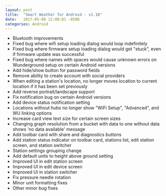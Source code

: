 ```yaml
---
layout: post
title:  "Smart Weather for Android - v1.10"
date:   2017-05-08 12:00:01 -0500
categories: Android
---
```


- Bluetooth improvements
- Fixed bug where wifi setup loading dialog would loop indefinitely
- Fixed bug where firmware setup loading dialog would get "stuck", even if firmware update was successful
- Fixed bug where names with spaces would cause unknown errors on Wunderground setup on certain Android versions
- Add hide/show button for password fields
- Remove ability to create account with social providers
- When editing a station's location, no longer moves location to current location if it has been set previously
- Add reverse portrait/landscape support 
- Fix notification bug on certain Android versions
- Add device status notification setting
- Locations without hubs no longer show "WiFi Setup", "Advanced", and WU linking options
- Increase card view text size for certain screen sizes
- Changing graph resolution from a bucket with data to one without data shows 'no data available' message
- Add toolbar card with share and diagnostics buttons
- Add station status indicator on toolbar card, stations list, edit station screen, and station switcher
- Station settings grouping change
- Add default units to height above ground setting
- Improved UI in edit station screen
- Improved UI in edit device screen
- Improved UI in station switcher
- Fix pressure needle rotation
- Minor unit formatting fixes
- Other minor bug fixes
